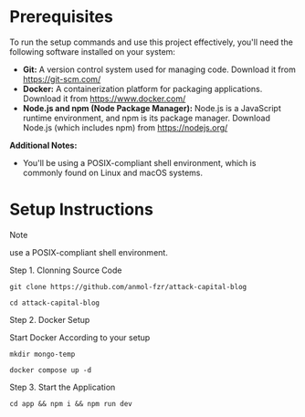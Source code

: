 # Prerequisites

To run the setup commands and use this project effectively, you'll need the following software installed on your system:

* **Git:** A version control system used for managing code. Download it from https://git-scm.com/
* **Docker:** A containerization platform for packaging applications. Download it from https://www.docker.com/
* **Node.js and npm (Node Package Manager):** Node.js is a JavaScript runtime environment, and npm is its package manager. Download Node.js (which includes npm) from https://nodejs.org/

**Additional Notes:**

* You'll be using a POSIX-compliant shell environment, which is commonly found on Linux and macOS systems.

# Setup Instructions

> [!NOTE]
> use a POSIX-compliant shell environment.

Step 1. Clonning Source Code 

```
git clone https://github.com/anmol-fzr/attack-capital-blog
```
```
cd attack-capital-blog
```

Step 2. Docker Setup

Start Docker According to your setup 
```
mkdir mongo-temp
```

```
docker compose up -d
```

Step 3. Start the Application
```
cd app && npm i && npm run dev
```
